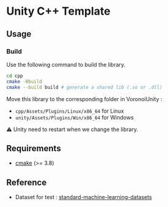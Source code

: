 # Unity C++ Template

## Usage

### Build

Use the following command to build the library.

```bash
cd cpp
cmake -Bbuild
cmake --build build # generate a shared lib (.so or .dll)
```

Move this library to the corresponding folder in VoronoiUnity :
- `cpp/Assets/Plugins/Linux/x86_64` for Linux
- `unity/Assets/Plugins/Win/x86_64` for Windows

⚠️ Unity need to restart when we change the library.

## Requirements

- [cmake](https://cmake.org/) (>= 3.8)

## Reference

- Dataset for test : [standard-machine-learning-datasets](https://machinelearningmastery.com/standard-machine-learning-datasets/)